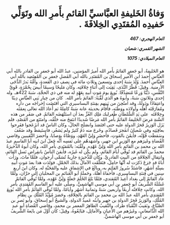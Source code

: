 <h1 dir="rtl">وَفاةُ الخَليفةِ العبَّاسيِّ القائمِ بأَمرِ الله وتَوَلِّي حَفيدِه المُقتَدِي الخِلافَةَ .</h1>

<h5 dir="rtl">العام الهجري:  467

الشهر القمري: شعبان

العام الميلادي: 1075</h5>

<p dir="rtl">هو الخَليفةُ، أبو جَعفرٍ القائمُ بأَمرِ الله أَميرُ المؤمنين، عبدُ الله أبو جَعفرِ بن القادرِ بالله أبي العبَّاسِ أَحمدَ ابنِ الأَميرِ إسحاقَ بن المُقتَدِر بالله أبي الفَضلِ جَعفرِ بن المُعتَضِد بالله أبي العبَّاسِ أَحمدَ. وُلِدَ سَنةَ إحدى وتِسعينَ وثلاثِ مائة في نِصفِ ذي القعدةِ، وأُمُّهُ بَدرُ الدُّجَى الأرمنية. وقِيلَ: قَطْرُ النَّدَى، بَقِيَت إلى أَثناءِ خِلافَتِه. وكان مَليحًا وَسيمًا أَبيضَ بِحُمْرَةٍ، قَوِيَّ النَّفْسِ، دَيِّنًا وَرِعًا مُتصَدِّقًا. بُويِعَ يومَ مَوتِ أَبيهِ بِعَهْدٍ له منه في ذي الحجَّةِ، سَنةَ 422هـ. وله إحدى وثلاثون سَنةً، وأَبوهُ هو الذي لَقَّبَهُ: القائمَ بأَمرِ الله.  كان من خِيارِ بَنِي العبَّاسِ دِينًا واعتِقادًا ودَولَةً، وقد امتُحِنَ من بَينِهم بفِتنَةِ البساسيري التي اقتَضَت إخراجَه من دارِه ومُفارَقَتَه أَهلَه وأَولادَه ووَطَنَه، فأَقامَ بحديثة عانة سَنةً كامِلةً ثم أَعادَ الله تعالى نِعمَتَه وخِلافَتَه  على يَدِ السُّلطانِ طُغرلبك مَلِكِ الغُزِّ بعدَ أن استَنْهَضَه القائمُ. في صَفَر من هذه السَّنةِ مَرِضَ الخَليفةُ القائمُ بأَمرِ الله مَرضًا شَديدًا انتَفخَ منه حَلْقُه، وامتَنَع من الفَصْدِ، فلم يَزَل الوَزيرُ فَخرُ الدولةِ عليه حتى افتَصَدَ وانصَلَح الحالُ، وكان الناسُ قد انزَعَجوا ففَرِحوا بعافِيَتِه وفي شَعبانَ انفَجرَ فَصادُه، وخَرجَ منه دَمٌ كَثيرٌ ولم يَشعُر، فاستَيقظَ وقد ضَعُفَ وسَقطَت قُوَّتُه، فأَيقَنَ بالمَوتِ، فأَحضَر وَلِيَّ العَهْدِ، ووَصَّاهُ بوَصايا، وأَحضرَ النَّقيبين وقاضي القُضاةِ وغَيرَهم مع الوَزيرِ ابن جهير، وأَشهَدهُم على نَفسِه أنَّه جَعلَ ابنَ ابنِه أبا القاسمِ عبدَ الله بن محمدِ بن القائمِ بأَمرِ الله وَلِيَّ عَهْدِه, ولَقَّبَه: بالمُقتَدِي بأَمرِ الله، وكان أَبوهُ الذَّخيرَةُ محمدُ بن القائمِ قد تُوفِّي أيامَ القائمِ، ولم يكُن له غَيرُه، فأَيقنَ الناسُ بانقِراضِ نَسلِ القائمِ، وانتِقالِ الخِلافَةِ من البيتِ القادريِّ. وكان للذَّخيرَةِ جارِيةٌ تُسَمَّى أرجوان، فلمَّا ماتَ، ورَأَت أَباهُ قد جَزعَ ذَكرَت له أنَّها حامِلٌ، فتَعَلَّقَت الآمالُ بذلك الحَمْلِ. فوَلدَت هذا بعدَ مَوتِ أَبيهِ بسِتَّةِ أَشهُرٍ، فاشتَدَّ سُرورُ القائمِ به، وبالَغَ في الإشفاقِ عليه والمَحَبَّةِ له. وكان ابنَ أربعِ سِنين في فِتنَةِ البساسيري، فأَخفاهُ أَهلَهُ، وحَملَهُ أبو الغَنائمِ بن المحلبان إلى حرَّان، ولمَّا عاد القائمُ إلى بغداد أُعِيدَ المُقتدي، فلمَّا بَلغَ الحُلُمَ جَعلَهُ وَلِيَّ عَهْدِه، ولمَّا تُوفِّي القائمُ غَسَّلَهُ الشَّريفُ أبو جَعفرِ بن أبي موسى الهاشميُّ، وصلَّى عليه أبو القاسمِ المُقتدِي بأَمرِ الله، وكانت خِلافتُه أَربعًا وأَربعين سَنةً وثمانيةَ أَشهُر وأيامًا، ولمَّا تُوفِّي القائمُ بأَمرِ الله بُويِعَ المُقتدِي بأَمرِ الله عبدُ الله بن محمدِ بن القائمِ بالخِلافَةِ، وحَضرَ مُؤَيِّدُ المُلْكِ بن نِظامِ المُلْكِ، والوَزيرُ فَخرُ الدولةِ بن جهير وابنُه عَميدُ الدولةِ، والشيخُ أبو إسحاقَ، وأبو نَصرِ بن الصَّبَّاغِ، ونَقيبُ النُّقَباءِ طراد، والنَّقيبُ الطاهِرُ المعمر بن محمدٍ، وقاضي القُضاةِ أبو عبدِ الله الدَّامغاني، وغَيرُهم من الأَعيانِ والأماثِل، فبَايَعُوهُ، وقِيلَ: كان أَوَّلَ مَن بايَعهُ الشَّريفُ أبو جَعفرِ بن أبي موسى الهاشميُّ.</p></br>
